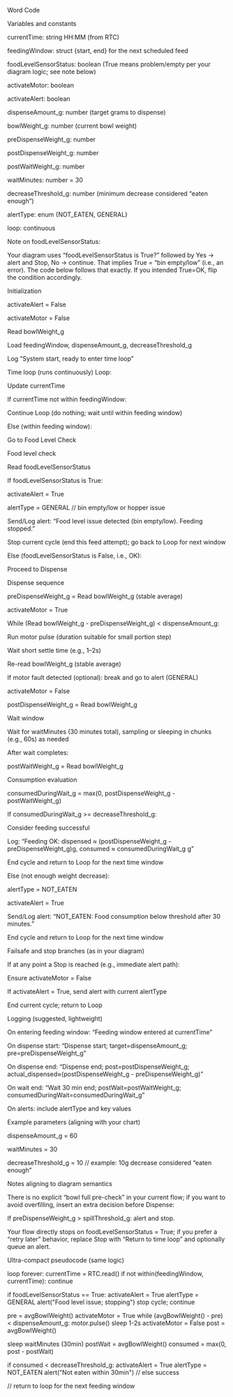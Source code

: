 Word Code 

Variables and constants

currentTime: string HH:MM (from RTC)

feedingWindow: struct {start, end} for the next scheduled feed

foodLevelSensorStatus: boolean (True means problem/empty per your diagram logic; see note below)

activateMotor: boolean

activateAlert: boolean

dispenseAmount_g: number (target grams to dispense)

bowlWeight_g: number (current bowl weight)

preDispenseWeight_g: number

postDispenseWeight_g: number

postWaitWeight_g: number

waitMinutes: number = 30

decreaseThreshold_g: number (minimum decrease considered “eaten enough”)

alertType: enum {NOT_EATEN, GENERAL}

loop: continuous

Note on foodLevelSensorStatus:

Your diagram uses “foodLevelSensorStatus is True?” followed by Yes → alert and Stop, No → continue. That implies True = “bin empty/low” (i.e., an error). The code below follows that exactly. If you intended True=OK, flip the condition accordingly.

Initialization

activateAlert = False

activateMotor = False

Read bowlWeight_g

Load feedingWindow, dispenseAmount_g, decreaseThreshold_g

Log “System start, ready to enter time loop”

Time loop (runs continuously)
Loop:

Update currentTime

If currentTime not within feedingWindow:

Continue Loop (do nothing; wait until within feeding window)

Else (within feeding window):

Go to Food Level Check

Food level check

Read foodLevelSensorStatus

If foodLevelSensorStatus is True:

activateAlert = True

alertType = GENERAL // bin empty/low or hopper issue

Send/Log alert: “Food level issue detected (bin empty/low). Feeding stopped.”

Stop current cycle (end this feed attempt); go back to Loop for next window

Else (foodLevelSensorStatus is False, i.e., OK):

Proceed to Dispense

Dispense sequence

preDispenseWeight_g = Read bowlWeight_g (stable average)

activateMotor = True

While (Read bowlWeight_g - preDispenseWeight_g) < dispenseAmount_g:

Run motor pulse (duration suitable for small portion step)

Wait short settle time (e.g., 1–2s)

Re-read bowlWeight_g (stable average)

If motor fault detected (optional): break and go to alert (GENERAL)

activateMotor = False

postDispenseWeight_g = Read bowlWeight_g

Wait window

Wait for waitMinutes (30 minutes total), sampling or sleeping in chunks (e.g., 60s) as needed

After wait completes:

postWaitWeight_g = Read bowlWeight_g

Consumption evaluation

consumedDuringWait_g = max(0, postDispenseWeight_g - postWaitWeight_g)

If consumedDuringWait_g >= decreaseThreshold_g:

Consider feeding successful

Log: “Feeding OK: dispensed ≈ (postDispenseWeight_g - preDispenseWeight_g)g, consumed ≈ consumedDuringWait_g g”

End cycle and return to Loop for the next time window

Else (not enough weight decrease):

alertType = NOT_EATEN

activateAlert = True

Send/Log alert: “NOT_EATEN: Food consumption below threshold after 30 minutes.”

End cycle and return to Loop for the next time window

Failsafe and stop branches (as in your diagram)

If at any point a Stop is reached (e.g., immediate alert path):

Ensure activateMotor = False

If activateAlert = True, send alert with current alertType

End current cycle; return to Loop

Logging (suggested, lightweight)

On entering feeding window: “Feeding window entered at currentTime”

On dispense start: “Dispense start; target=dispenseAmount_g; pre=preDispenseWeight_g”

On dispense end: “Dispense end; post=postDispenseWeight_g; actual_dispensed≈(postDispenseWeight_g - preDispenseWeight_g)”

On wait end: “Wait 30 min end; postWait=postWaitWeight_g; consumedDuringWait=consumedDuringWait_g”

On alerts: include alertType and key values

Example parameters (aligning with your chart)

dispenseAmount_g = 60

waitMinutes = 30

decreaseThreshold_g = 10 // example: 10g decrease considered “eaten enough”

Notes aligning to diagram semantics

There is no explicit “bowl full pre-check” in your current flow; if you want to avoid overfilling, insert an extra decision before Dispense:

If preDispenseWeight_g > spillThreshold_g: alert and stop.

Your flow directly stops on foodLevelSensorStatus = True; if you prefer a “retry later” behavior, replace Stop with “Return to time loop” and optionally queue an alert.

Ultra-compact pseudocode (same logic)

loop forever:
currentTime = RTC.read()
if not within(feedingWindow, currentTime): continue

if foodLevelSensorStatus == True:
activateAlert = True
alertType = GENERAL
alert("Food level issue; stopping")
stop cycle; continue

pre = avgBowlWeight()
activateMotor = True
while (avgBowlWeight() - pre) < dispenseAmount_g:
motor.pulse()
sleep 1-2s
activateMotor = False
post = avgBowlWeight()

sleep waitMinutes (30min)
postWait = avgBowlWeight()
consumed = max(0, post - postWait)

if consumed < decreaseThreshold_g:
activateAlert = True
alertType = NOT_EATEN
alert("Not eaten within 30min")
// else success

// return to loop for the next feeding window
